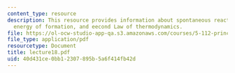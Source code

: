 ```yaml
---
content_type: resource
description: This resource provides information about spontaneous reactions, free
  energy of formation, and eecond Law of thermodynamics.
file: https://ol-ocw-studio-app-qa.s3.amazonaws.com/courses/5-112-principles-of-chemical-science-fall-2005/40d431ce0bb12307895b5a6f414fb42d_lecture18.pdf
file_type: application/pdf
resourcetype: Document
title: lecture18.pdf
uid: 40d431ce-0bb1-2307-895b-5a6f414fb42d
---
```

